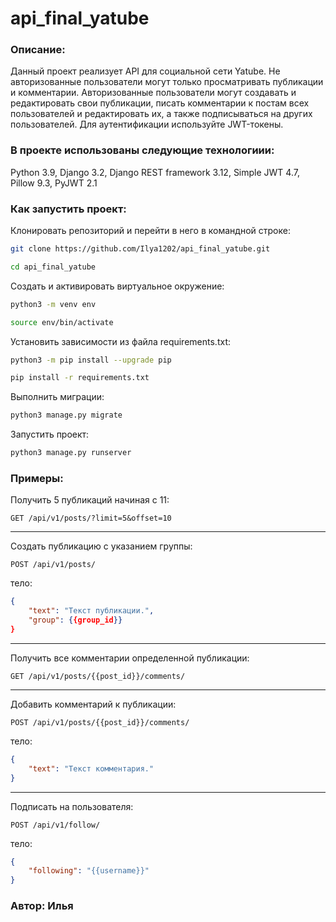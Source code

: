 # api_final_yatube

### Описание:

Данный проект реализует API для социальной сети Yatube. Не авторизованные пользователи могут только просматривать публикации и комментарии. Авторизованные пользователи могут создавать и редактировать свои публикации, писать комментарии к постам всех пользователей и редактировать их, а также подписываться на других пользователей. Для аутентификации используйте JWT-токены.

### В проекте использованы следующие технологиии:

Python 3.9, Django 3.2, Django REST framework 3.12, Simple JWT 4.7, Pillow 9.3, PyJWT 2.1

### Как запустить проект:

Клонировать репозиторий и перейти в него в командной строке:

```sh
git clone https://github.com/Ilya1202/api_final_yatube.git
```

```sh
cd api_final_yatube
```

Создать и активировать виртуальное окружение:

```sh
python3 -m venv env
```

```sh
source env/bin/activate
```

Установить зависимости из файла requirements.txt:

```sh
python3 -m pip install --upgrade pip
```

```sh
pip install -r requirements.txt
```

Выполнить миграции:

```sh
python3 manage.py migrate
```

Запустить проект:

```sh
python3 manage.py runserver
```

### Примеры:

Получить 5 публикаций начиная с 11:

```http
GET /api/v1/posts/?limit=5&offset=10
```

---
Создать публикацию с указанием группы:

```http
POST /api/v1/posts/
```
тело:
```json
{
    "text": "Текст публикации.",
    "group": {{group_id}}
}
```
---
Получить все комментарии определенной публикации:

```http
GET /api/v1/posts/{{post_id}}/comments/
```
---
Добавить комментарий к публикации:

```http
POST /api/v1/posts/{{post_id}}/comments/
```
тело:
```json
{
    "text": "Текст комментария."
}
```
---
Подписать на пользователя:

```http
POST /api/v1/follow/
```
тело:
```json
{
    "following": "{{username}}"
}
```

### Автор: Илья
